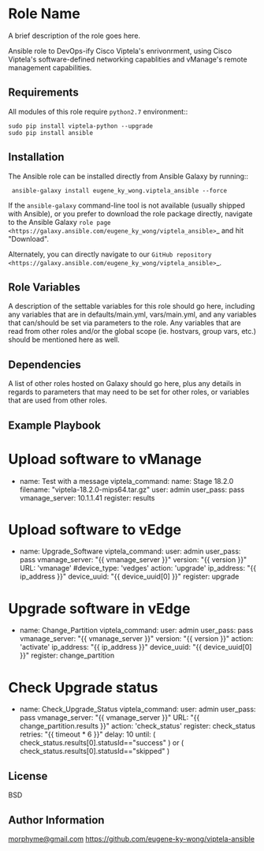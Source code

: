 Role Name
=========

A brief description of the role goes here.

Ansible role to DevOps-ify Cisco Viptela's enrivonrment, using Cisco Viptela's software-defined networking capablities and vManage's remote management capabilities.

Requirements
------------

All modules of this role require ``python2.7`` environment::

    sudo pip install viptela-python --upgrade
    sudo pip install ansible

Installation
------------
The Ansible role can be installed directly from Ansible Galaxy by running::

     ansible-galaxy install eugene_ky_wong.viptela_ansible --force 

If the ``ansible-galaxy`` command-line tool is not available (usually shipped with Ansible), or you prefer to download the role package directly,
navigate to the Ansible Galaxy `role page <https://galaxy.ansible.com/eugene_ky_wong/viptela_ansible>`_ and hit "Download".

Alternately, you can directly navigate to our `GitHub repository <https://galaxy.ansible.com/eugene_ky_wong/viptela_ansible>`_.


Role Variables
--------------

A description of the settable variables for this role should go here, including any variables that are in defaults/main.yml, vars/main.yml, and any variables that can/should be set via parameters to the role. Any variables that are read from other roles and/or the global scope (ie. hostvars, group vars, etc.) should be mentioned here as well.

Dependencies
------------

A list of other roles hosted on Galaxy should go here, plus any details in regards to parameters that may need to be set for other roles, or variables that are used from other roles.

Example Playbook
----------------

  # Upload software to vManage
  - name: Test with a message
    viptela_command:
      name: Stage 18.2.0
      filename: "viptela-18.2.0-mips64.tar.gz"
      user: admin
      user_pass: pass
      vmanage_server: 10.1.1.41
    register: results

  # Upload software to vEdge
  - name: Upgrade_Software
    viptela_command:
      user: admin
      user_pass: pass
      vmanage_server: "{{ vmanage_server }}"
      version: "{{ version }}"
      URL: 'vmanage'
      #device_type: 'vedges'
      action: 'upgrade'
      ip_address: "{{ ip_address }}"
      device_uuid: "{{ device_uuid[0] }}"
    register: upgrade

  # Upgrade software in vEdge
  - name: Change_Partition
    viptela_command:
      user: admin
      user_pass: pass
      vmanage_server: "{{ vmanage_server }}"
      version: "{{ version }}"
      action: 'activate'
      ip_address: "{{ ip_address }}"
      device_uuid: "{{ device_uuid[0] }}"
    register: change_partition

  # Check Upgrade status
  - name: Check_Upgrade_Status
    viptela_command:
      user: admin
      user_pass: pass
      vmanage_server: "{{ vmanage_server }}"
      URL: "{{ change_partition.results }}"
      action: 'check_status'
    register: check_status
    retries: "{{ timeout * 6 }}"
    delay: 10
    until: ( check_status.results[0].statusId=="success" ) or
           ( check_status.results[0].statusId=="skipped" )


License
-------

BSD

Author Information
------------------

morphyme@gmail.com
https://github.com/eugene-ky-wong/viptela-ansible


